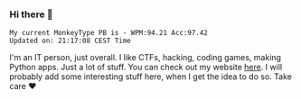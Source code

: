 ### Hi there 👋
<!-- PB START -->
```
My current MonkeyType PB is - WPM:94.21 Acc:97.42
Updated on: 21:17:08 CEST Time
```
<!-- PB END -->
I'm an IT person, just overall. I like CTFs, hacking, coding games, making Python apps. Just a lot of stuff.
You can check out my website [here](https://skill3472.github.io/).
I will probably add some interesting stuff here, when I get the idea to do so. Take care ❤️
